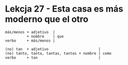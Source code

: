 # Lekcja 27 - Esta casa es más moderno que el otro

```
más/menos + adjetivo  |
          + nombre    | que
verbo     + más/menos |
```

```
(no) tan  + adjetivo                       |
(no) tanto, tanta, tantas, tantos + nombre | como
verbo     + tan                            |
```
